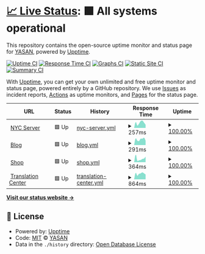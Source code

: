 # [📈 Live Status](https://status.yasan.dev): <!--live status--> **🟩 All systems operational**

This repository contains the open-source uptime monitor and status page for [YASAN](https://play.google.com/store/apps/dev?id=5427160200036080377), powered by [Upptime](https://github.com/upptime/upptime).

[![Uptime CI](https://github.com/yasandev/upptime/workflows/Uptime%20CI/badge.svg)](https://github.com/upptime/upptime/actions?query=workflow%3A%22Uptime+CI%22)
[![Response Time CI](https://github.com/yasandev/upptime/workflows/Response%20Time%20CI/badge.svg)](https://github.com/upptime/upptime/actions?query=workflow%3A%22Response+Time+CI%22)
[![Graphs CI](https://github.com/yasandev/upptime/workflows/Graphs%20CI/badge.svg)](https://github.com/upptime/upptime/actions?query=workflow%3A%22Graphs+CI%22)
[![Static Site CI](https://github.com/yasandev/upptime/workflows/Static%20Site%20CI/badge.svg)](https://github.com/upptime/upptime/actions?query=workflow%3A%22Static+Site+CI%22)
[![Summary CI](https://github.com/yasandev/upptime/workflows/Summary%20CI/badge.svg)](https://github.com/upptime/upptime/actions?query=workflow%3A%22Summary+CI%22)

With [Upptime](https://upptime.js.org), you can get your own unlimited and free uptime monitor and status page, powered entirely by a GitHub repository. We use [Issues](https://github.com/yasandev/upptime/issues) as incident reports, [Actions](https://github.com/yasandev/upptime/actions) as uptime monitors, and [Pages](https://status.yasan.dev) for the status page.

<!--start: status pages-->
<!-- This summary is generated by Upptime (https://github.com/upptime/upptime) -->
<!-- Do not edit this manually, your changes will be overwritten -->
<!-- prettier-ignore -->
| URL | Status | History | Response Time | Uptime |
| --- | ------ | ------- | ------------- | ------ |
| <img alt="" src="https://yasan.dev/yasan_logo_light_pure.png" height="13"> [NYC Server](https://www.yasan.dev) | 🟩 Up | [nyc-server.yml](https://github.com/yasandev/upptime/commits/HEAD/history/nyc-server.yml) | <details><summary><img alt="Response time graph" src="./graphs/nyc-server/response-time-week.png" height="20"> 257ms</summary><br><a href="https://status.yasan.dev/history/nyc-server"><img alt="Response time 301" src="https://img.shields.io/endpoint?url=https%3A%2F%2Fraw.githubusercontent.com%2Fyasandev%2Fupptime%2FHEAD%2Fapi%2Fnyc-server%2Fresponse-time.json"></a><br><a href="https://status.yasan.dev/history/nyc-server"><img alt="24-hour response time 160" src="https://img.shields.io/endpoint?url=https%3A%2F%2Fraw.githubusercontent.com%2Fyasandev%2Fupptime%2FHEAD%2Fapi%2Fnyc-server%2Fresponse-time-day.json"></a><br><a href="https://status.yasan.dev/history/nyc-server"><img alt="7-day response time 257" src="https://img.shields.io/endpoint?url=https%3A%2F%2Fraw.githubusercontent.com%2Fyasandev%2Fupptime%2FHEAD%2Fapi%2Fnyc-server%2Fresponse-time-week.json"></a><br><a href="https://status.yasan.dev/history/nyc-server"><img alt="30-day response time 212" src="https://img.shields.io/endpoint?url=https%3A%2F%2Fraw.githubusercontent.com%2Fyasandev%2Fupptime%2FHEAD%2Fapi%2Fnyc-server%2Fresponse-time-month.json"></a><br><a href="https://status.yasan.dev/history/nyc-server"><img alt="1-year response time 301" src="https://img.shields.io/endpoint?url=https%3A%2F%2Fraw.githubusercontent.com%2Fyasandev%2Fupptime%2FHEAD%2Fapi%2Fnyc-server%2Fresponse-time-year.json"></a></details> | <details><summary><a href="https://status.yasan.dev/history/nyc-server">100.00%</a></summary><a href="https://status.yasan.dev/history/nyc-server"><img alt="All-time uptime 100.00%" src="https://img.shields.io/endpoint?url=https%3A%2F%2Fraw.githubusercontent.com%2Fyasandev%2Fupptime%2FHEAD%2Fapi%2Fnyc-server%2Fuptime.json"></a><br><a href="https://status.yasan.dev/history/nyc-server"><img alt="24-hour uptime 100.00%" src="https://img.shields.io/endpoint?url=https%3A%2F%2Fraw.githubusercontent.com%2Fyasandev%2Fupptime%2FHEAD%2Fapi%2Fnyc-server%2Fuptime-day.json"></a><br><a href="https://status.yasan.dev/history/nyc-server"><img alt="7-day uptime 100.00%" src="https://img.shields.io/endpoint?url=https%3A%2F%2Fraw.githubusercontent.com%2Fyasandev%2Fupptime%2FHEAD%2Fapi%2Fnyc-server%2Fuptime-week.json"></a><br><a href="https://status.yasan.dev/history/nyc-server"><img alt="30-day uptime 100.00%" src="https://img.shields.io/endpoint?url=https%3A%2F%2Fraw.githubusercontent.com%2Fyasandev%2Fupptime%2FHEAD%2Fapi%2Fnyc-server%2Fuptime-month.json"></a><br><a href="https://status.yasan.dev/history/nyc-server"><img alt="1-year uptime 100.00%" src="https://img.shields.io/endpoint?url=https%3A%2F%2Fraw.githubusercontent.com%2Fyasandev%2Fupptime%2FHEAD%2Fapi%2Fnyc-server%2Fuptime-year.json"></a></details>
| <img alt="" src="https://yasan.dev/yasan_logo_light_pure.png" height="13"> [Blog](https://blog.yasan.dev) | 🟩 Up | [blog.yml](https://github.com/yasandev/upptime/commits/HEAD/history/blog.yml) | <details><summary><img alt="Response time graph" src="./graphs/blog/response-time-week.png" height="20"> 291ms</summary><br><a href="https://status.yasan.dev/history/blog"><img alt="Response time 246" src="https://img.shields.io/endpoint?url=https%3A%2F%2Fraw.githubusercontent.com%2Fyasandev%2Fupptime%2FHEAD%2Fapi%2Fblog%2Fresponse-time.json"></a><br><a href="https://status.yasan.dev/history/blog"><img alt="24-hour response time 223" src="https://img.shields.io/endpoint?url=https%3A%2F%2Fraw.githubusercontent.com%2Fyasandev%2Fupptime%2FHEAD%2Fapi%2Fblog%2Fresponse-time-day.json"></a><br><a href="https://status.yasan.dev/history/blog"><img alt="7-day response time 291" src="https://img.shields.io/endpoint?url=https%3A%2F%2Fraw.githubusercontent.com%2Fyasandev%2Fupptime%2FHEAD%2Fapi%2Fblog%2Fresponse-time-week.json"></a><br><a href="https://status.yasan.dev/history/blog"><img alt="30-day response time 242" src="https://img.shields.io/endpoint?url=https%3A%2F%2Fraw.githubusercontent.com%2Fyasandev%2Fupptime%2FHEAD%2Fapi%2Fblog%2Fresponse-time-month.json"></a><br><a href="https://status.yasan.dev/history/blog"><img alt="1-year response time 246" src="https://img.shields.io/endpoint?url=https%3A%2F%2Fraw.githubusercontent.com%2Fyasandev%2Fupptime%2FHEAD%2Fapi%2Fblog%2Fresponse-time-year.json"></a></details> | <details><summary><a href="https://status.yasan.dev/history/blog">100.00%</a></summary><a href="https://status.yasan.dev/history/blog"><img alt="All-time uptime 99.99%" src="https://img.shields.io/endpoint?url=https%3A%2F%2Fraw.githubusercontent.com%2Fyasandev%2Fupptime%2FHEAD%2Fapi%2Fblog%2Fuptime.json"></a><br><a href="https://status.yasan.dev/history/blog"><img alt="24-hour uptime 100.00%" src="https://img.shields.io/endpoint?url=https%3A%2F%2Fraw.githubusercontent.com%2Fyasandev%2Fupptime%2FHEAD%2Fapi%2Fblog%2Fuptime-day.json"></a><br><a href="https://status.yasan.dev/history/blog"><img alt="7-day uptime 100.00%" src="https://img.shields.io/endpoint?url=https%3A%2F%2Fraw.githubusercontent.com%2Fyasandev%2Fupptime%2FHEAD%2Fapi%2Fblog%2Fuptime-week.json"></a><br><a href="https://status.yasan.dev/history/blog"><img alt="30-day uptime 100.00%" src="https://img.shields.io/endpoint?url=https%3A%2F%2Fraw.githubusercontent.com%2Fyasandev%2Fupptime%2FHEAD%2Fapi%2Fblog%2Fuptime-month.json"></a><br><a href="https://status.yasan.dev/history/blog"><img alt="1-year uptime 99.99%" src="https://img.shields.io/endpoint?url=https%3A%2F%2Fraw.githubusercontent.com%2Fyasandev%2Fupptime%2FHEAD%2Fapi%2Fblog%2Fuptime-year.json"></a></details>
| <img alt="" src="https://yasan.dev/yasan_logo_light_pure.png" height="13"> [Shop](https://shop.spreadshirt.com/YASAN) | 🟩 Up | [shop.yml](https://github.com/yasandev/upptime/commits/HEAD/history/shop.yml) | <details><summary><img alt="Response time graph" src="./graphs/shop/response-time-week.png" height="20"> 364ms</summary><br><a href="https://status.yasan.dev/history/shop"><img alt="Response time 332" src="https://img.shields.io/endpoint?url=https%3A%2F%2Fraw.githubusercontent.com%2Fyasandev%2Fupptime%2FHEAD%2Fapi%2Fshop%2Fresponse-time.json"></a><br><a href="https://status.yasan.dev/history/shop"><img alt="24-hour response time 566" src="https://img.shields.io/endpoint?url=https%3A%2F%2Fraw.githubusercontent.com%2Fyasandev%2Fupptime%2FHEAD%2Fapi%2Fshop%2Fresponse-time-day.json"></a><br><a href="https://status.yasan.dev/history/shop"><img alt="7-day response time 364" src="https://img.shields.io/endpoint?url=https%3A%2F%2Fraw.githubusercontent.com%2Fyasandev%2Fupptime%2FHEAD%2Fapi%2Fshop%2Fresponse-time-week.json"></a><br><a href="https://status.yasan.dev/history/shop"><img alt="30-day response time 405" src="https://img.shields.io/endpoint?url=https%3A%2F%2Fraw.githubusercontent.com%2Fyasandev%2Fupptime%2FHEAD%2Fapi%2Fshop%2Fresponse-time-month.json"></a><br><a href="https://status.yasan.dev/history/shop"><img alt="1-year response time 332" src="https://img.shields.io/endpoint?url=https%3A%2F%2Fraw.githubusercontent.com%2Fyasandev%2Fupptime%2FHEAD%2Fapi%2Fshop%2Fresponse-time-year.json"></a></details> | <details><summary><a href="https://status.yasan.dev/history/shop">100.00%</a></summary><a href="https://status.yasan.dev/history/shop"><img alt="All-time uptime 100.00%" src="https://img.shields.io/endpoint?url=https%3A%2F%2Fraw.githubusercontent.com%2Fyasandev%2Fupptime%2FHEAD%2Fapi%2Fshop%2Fuptime.json"></a><br><a href="https://status.yasan.dev/history/shop"><img alt="24-hour uptime 100.00%" src="https://img.shields.io/endpoint?url=https%3A%2F%2Fraw.githubusercontent.com%2Fyasandev%2Fupptime%2FHEAD%2Fapi%2Fshop%2Fuptime-day.json"></a><br><a href="https://status.yasan.dev/history/shop"><img alt="7-day uptime 100.00%" src="https://img.shields.io/endpoint?url=https%3A%2F%2Fraw.githubusercontent.com%2Fyasandev%2Fupptime%2FHEAD%2Fapi%2Fshop%2Fuptime-week.json"></a><br><a href="https://status.yasan.dev/history/shop"><img alt="30-day uptime 100.00%" src="https://img.shields.io/endpoint?url=https%3A%2F%2Fraw.githubusercontent.com%2Fyasandev%2Fupptime%2FHEAD%2Fapi%2Fshop%2Fuptime-month.json"></a><br><a href="https://status.yasan.dev/history/shop"><img alt="1-year uptime 100.00%" src="https://img.shields.io/endpoint?url=https%3A%2F%2Fraw.githubusercontent.com%2Fyasandev%2Fupptime%2FHEAD%2Fapi%2Fshop%2Fuptime-year.json"></a></details>
| <img alt="" src="https://yasan.dev/yasan_logo_light_pure.png" height="13"> [Translation Center](https://translation.yasan.dev) | 🟩 Up | [translation-center.yml](https://github.com/yasandev/upptime/commits/HEAD/history/translation-center.yml) | <details><summary><img alt="Response time graph" src="./graphs/translation-center/response-time-week.png" height="20"> 864ms</summary><br><a href="https://status.yasan.dev/history/translation-center"><img alt="Response time 757" src="https://img.shields.io/endpoint?url=https%3A%2F%2Fraw.githubusercontent.com%2Fyasandev%2Fupptime%2FHEAD%2Fapi%2Ftranslation-center%2Fresponse-time.json"></a><br><a href="https://status.yasan.dev/history/translation-center"><img alt="24-hour response time 744" src="https://img.shields.io/endpoint?url=https%3A%2F%2Fraw.githubusercontent.com%2Fyasandev%2Fupptime%2FHEAD%2Fapi%2Ftranslation-center%2Fresponse-time-day.json"></a><br><a href="https://status.yasan.dev/history/translation-center"><img alt="7-day response time 864" src="https://img.shields.io/endpoint?url=https%3A%2F%2Fraw.githubusercontent.com%2Fyasandev%2Fupptime%2FHEAD%2Fapi%2Ftranslation-center%2Fresponse-time-week.json"></a><br><a href="https://status.yasan.dev/history/translation-center"><img alt="30-day response time 711" src="https://img.shields.io/endpoint?url=https%3A%2F%2Fraw.githubusercontent.com%2Fyasandev%2Fupptime%2FHEAD%2Fapi%2Ftranslation-center%2Fresponse-time-month.json"></a><br><a href="https://status.yasan.dev/history/translation-center"><img alt="1-year response time 757" src="https://img.shields.io/endpoint?url=https%3A%2F%2Fraw.githubusercontent.com%2Fyasandev%2Fupptime%2FHEAD%2Fapi%2Ftranslation-center%2Fresponse-time-year.json"></a></details> | <details><summary><a href="https://status.yasan.dev/history/translation-center">100.00%</a></summary><a href="https://status.yasan.dev/history/translation-center"><img alt="All-time uptime 99.98%" src="https://img.shields.io/endpoint?url=https%3A%2F%2Fraw.githubusercontent.com%2Fyasandev%2Fupptime%2FHEAD%2Fapi%2Ftranslation-center%2Fuptime.json"></a><br><a href="https://status.yasan.dev/history/translation-center"><img alt="24-hour uptime 100.00%" src="https://img.shields.io/endpoint?url=https%3A%2F%2Fraw.githubusercontent.com%2Fyasandev%2Fupptime%2FHEAD%2Fapi%2Ftranslation-center%2Fuptime-day.json"></a><br><a href="https://status.yasan.dev/history/translation-center"><img alt="7-day uptime 100.00%" src="https://img.shields.io/endpoint?url=https%3A%2F%2Fraw.githubusercontent.com%2Fyasandev%2Fupptime%2FHEAD%2Fapi%2Ftranslation-center%2Fuptime-week.json"></a><br><a href="https://status.yasan.dev/history/translation-center"><img alt="30-day uptime 99.96%" src="https://img.shields.io/endpoint?url=https%3A%2F%2Fraw.githubusercontent.com%2Fyasandev%2Fupptime%2FHEAD%2Fapi%2Ftranslation-center%2Fuptime-month.json"></a><br><a href="https://status.yasan.dev/history/translation-center"><img alt="1-year uptime 99.98%" src="https://img.shields.io/endpoint?url=https%3A%2F%2Fraw.githubusercontent.com%2Fyasandev%2Fupptime%2FHEAD%2Fapi%2Ftranslation-center%2Fuptime-year.json"></a></details>

<!--end: status pages-->

[**Visit our status website →**](https://status.yasan.dev)

## 📄 License

- Powered by: [Upptime](https://github.com/upptime/upptime)
- Code: [MIT](./LICENSE) © [YASAN](https://play.google.com/store/apps/dev?id=5427160200036080377)
- Data in the `./history` directory: [Open Database License](https://opendatacommons.org/licenses/odbl/1-0/)
